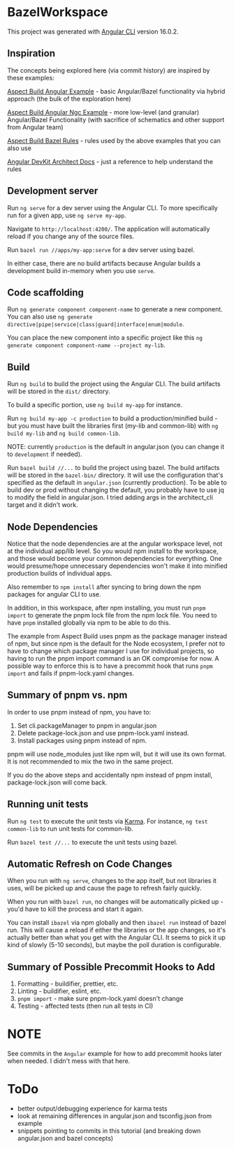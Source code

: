 # BazelWorkspace

This project was generated with [Angular CLI](https://github.com/angular/angular-cli) version 16.0.2.

## Inspiration

The concepts being explored here (via commit history) are inspired by these examples:

[Aspect Build Angular Example](https://github.com/aspect-build/bazel-examples/tree/main/angular) - basic Angular/Bazel functionality via hybrid approach (the bulk of the exploration here)

[Aspect Build Angular Ngc Example](https://github.com/aspect-build/bazel-examples/tree/main/angular-ngc) - more low-level (and granular) Angular/Bazel Functionality (with sacrifice of schematics and other support from Angular team)

[Aspect Build Bazel Rules](https://github.com/aspect-build/rules_js) - rules used by the above examples that you can also use

[Angular DevKit Architect Docs](https://www.npmjs.com/package/@angular-devkit/architect-cli) - just a reference to help understand the rules

## Development server

Run `ng serve` for a dev server using the Angular CLI. To more specifically run for a given app, use `ng serve my-app`.

Navigate to `http://localhost:4200/`. The application will automatically reload if you change any of the source files.

Run `bazel run //apps/my-app:serve` for a dev server using bazel.

In either case, there are no build artifacts because Angular builds a development build in-memory when you use `serve`.

## Code scaffolding

Run `ng generate component component-name` to generate a new component. You can also use `ng generate directive|pipe|service|class|guard|interface|enum|module`.

You can place the new component into a specific project like this `ng generate component component-name --project my-lib`.

## Build

Run `ng build` to build the project using the Angular CLI. The build artifacts will be stored in the `dist/` directory.

To build a specific portion, use `ng build my-app` for instance.

Run `ng build my-app -c production` to build a production/minified build - but you must have built the libraries first (my-lib and common-lib) with `ng build my-lib` and `ng build common-lib`.

NOTE: currently `production` is the default in angular.json (you can change it to `development` if needed).

Run `bazel build //...` to build the project using bazel. The build artifacts will be stored in the `bazel-bin/` directory. It will use the configuration that's specified as the default in `angular.json` (currently production). To be able to build dev or prod without changing the default, you probably have to use jq to modify the field in angular.json. I tried adding args in the architect_cli target and it didn't work.

## Node Dependencies

Notice that the node dependencies are at the angular workspace level, not at the individual app/lib level. So you would npm install to the workspace, and those would become your common dependencies for everything. One would presume/hope unnecessary dependencies won't make it into minified production builds of individual apps.

Also remember to `npm install` after syncing to bring down the npm packages for angular CLI to use.

In addition, in this workspace, after npm installing, you must run `pnpm import` to generate the pnpm lock file from the npm lock file. You need to have `pnpm` installed globally via npm to be able to do this.

The example from Aspect Build uses pnpm as the package manager instead of npm, but since npm is the default for the Node ecosystem, I prefer not to have to change which package manager I use for individual projects, so having to run the pnpm import command is an OK compromise for now. A possible way to enforce this is to have a precommit hook that runs `pnpm import` and fails if pnpm-lock.yaml changes.

## Summary of pnpm vs. npm

In order to use pnpm instead of npm, you have to:

1. Set cli.packageManager to pnpm in angular.json
1. Delete package-lock.json and use pnpm-lock.yaml instead.
1. Install packages using pnpm instead of npm.

pnpm will use node_modules just like npm will, but it will use its own format. It is not recommended to mix the two in the same project.

If you do the above steps and accidentally npm instead of pnpm install, package-lock.json will come back.

## Running unit tests

Run `ng test` to execute the unit tests via [Karma](https://karma-runner.github.io). For instance, `ng test common-lib` to run unit tests for common-lib.

Run `bazel test //...` to execute the unit tests using bazel.

## Automatic Refresh on Code Changes

When you run with `ng serve`, changes to the app itself, but not libraries it uses, will be picked up and cause the page to refresh fairly quickly.

When you run with `bazel run`, no changes will be automatically picked up - you'd have to kill the process and start it again.

You can install `ibazel` via npm globally and then `ibazel run` instead of bazel run. This will cause a reload if either the libraries or the app changes, so it's actually better than what you get with the Angular CLI. It seems to pick it up kind of slowly (5-10 seconds), but maybe the poll duration is configurable.

## Summary of Possible Precommit Hooks to Add

1. Formatting - buildifier, prettier, etc.
1. Linting - buildifier, eslint, etc.
1. `pnpm import` - make sure pnpm-lock.yaml doesn't change
1. Testing - affected tests (then run all tests in CI)

# NOTE

See commits in the `Angular` example for how to add precommit hooks later when needed. I didn't mess with that here.

# ToDo

- better output/debugging experience for karma tests
- look at remaining differences in angular.json and tsconfig.json from example
- snippets pointing to commits in this tutorial (and breaking down angular.json and bazel concepts)
